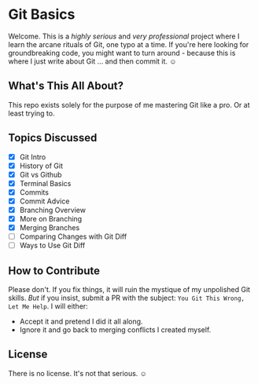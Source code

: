 # Git Basics

Welcome. This is a _highly serious_ and _very professional_ project where I learn the arcane rituals of Git, one typo at a time. If you're here looking for groundbreaking code, you might want to turn around - because this is where I just write about Git ... and then commit it. &#9786;

## What's This All About?

This repo exists solely for the purpose of me mastering Git like a pro. Or at least trying to.

## Topics Discussed

- [x] Git Intro
- [x] History of Git
- [x] Git vs Github
- [x] Terminal Basics
- [x] Commits
- [x] Commit Advice
- [x] Branching Overview
- [x] More on Branching
- [x] Merging Branches
- [ ] Comparing Changes with Git Diff
- [ ] Ways to Use Git Diff

## How to Contribute

Please don't. If you fix things, it will ruin the mystique of my unpolished Git skills. _But_ if you insist, submit a PR with the subject: `You Git This Wrong, Let Me Help`. I will either:

- Accept it and pretend I did it all along.
- Ignore it and go back to merging conflicts I created myself.

## License

There is no license. It's not that serious. &#9786;
